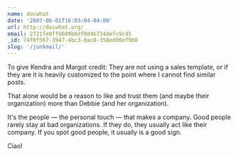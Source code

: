 ```yaml
---
name: docwhat
date: '2007-06-01T16:03:04-04:00'
url: http://docwhat.org/
email: 2721fe8ffd609b6df0d4b734defc9cd5
_id: 74f0f567-3947-4bc3-8ac8-358ed00ef9b8
slug: '/junkmail/'
---
```


To give Kendra and Margot credit: They are not using a sales template, or if
they are it is heavily customized to the point where I cannot find similar
posts.

That alone would be a reason to like and trust them (and maybe their
organization) more than Debbie (and her organization).

It's the people &mdash; the personal touch &mdash; that makes a company. Good
people rarely stay at bad organizations. If they do, they usually act like
their company. If you spot good people, it usually is a good sign.

Ciao!
